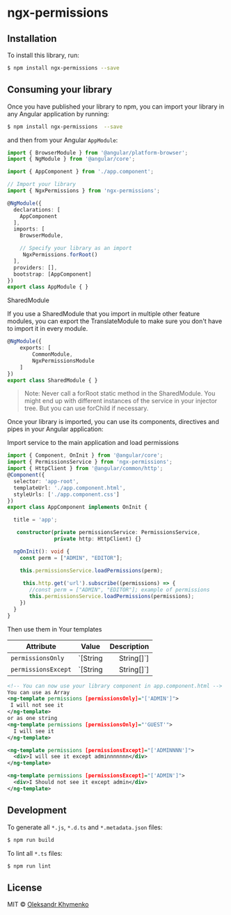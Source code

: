 # ngx-permissions

## Installation

To install this library, run:

```bash
$ npm install ngx-permissions --save
```

## Consuming your library

Once you have published your library to npm, you can import your library in any Angular application by running:

```bash
$ npm install ngx-permissions  --save
```

and then from your Angular `AppModule`:

```typescript
import { BrowserModule } from '@angular/platform-browser';
import { NgModule } from '@angular/core';

import { AppComponent } from './app.component';

// Import your library
import { NgxPermissions } from 'ngx-permissions';

@NgModule({
  declarations: [
    AppComponent
  ],
  imports: [
    BrowserModule,

    // Specify your library as an import
     NgxPermissions.forRoot()
  ],
  providers: [],
  bootstrap: [AppComponent]
})
export class AppModule { }
```

SharedModule

If you use a SharedModule that you import in multiple other feature modules, you can export the TranslateModule to make sure you don't have to import it in every module.
```typescript
@NgModule({
    exports: [
        CommonModule,
        NgxPermissionsModule
    ]
})
export class SharedModule { }
```
> Note: Never call a forRoot static method in the SharedModule. You might end up with different instances of the service in your injector tree. But you can use forChild if necessary.

Once your library is imported, you can use its components, directives and pipes in your Angular application:

Import service to the main application and load permissions

```typescript
import { Component, OnInit } from '@angular/core';
import { PermissionsService } from 'ngx-permissions';
import { HttpClient } from '@angular/common/http';
@Component({
  selector: 'app-root',
  templateUrl: './app.component.html',
  styleUrls: ['./app.component.css']
})
export class AppComponent implements OnInit {

  title = 'app';

   constructor(private permissionsService: PermissionsService,
               private http: HttpClient) {}

  ngOnInit(): void {
    const perm = ["ADMIN", "EDITOR"];

    this.permissionsService.loadPermissions(perm);
    
     this.http.get('url').subscribe((permissions) => {
       //const perm = ["ADMIN", "EDITOR"]; example of permissions
       this.permissionsService.loadPermissions(permissions);
    })
  }
}
```



Then use them in Your templates

| Attribute             | Value                   | Description      |
| -------------         |:-------------:          | ----------------:|
| `permissionsOnly`     | `[String | String[]`]   | Single or multiple permissions allowed to access content | 
| `permissionsExcept`   | `[String | String[]`]   | Single or multiple roles/permissions denied to access content|

```xml
<!-- You can now use your library component in app.component.html -->
You can use as Array
<ng-template permissions [permissionsOnly]="['ADMIN']">
 I will not see it
</ng-template>
or as one string
<ng-template permissions [permissionsOnly]="'GUEST'">
  I will see it
</ng-template>

<ng-template permissions [permissionsExcept]="['ADMINNNN']">
  <div>I will see it except adminnnnnnn</div>
</ng-template>

<ng-template permissions [permissionsExcept]="['ADMIN']">
  <div>I Should not see it except admin</div>
</ng-template>
```

## Development

To generate all `*.js`, `*.d.ts` and `*.metadata.json` files:

```bash
$ npm run build
```

To lint all `*.ts` files:

```bash
$ npm run lint
```

## License

MIT © [Oleksandr Khymenko](mailto:alexanderKhymenko@gmail.com)
